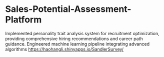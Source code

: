 # Sales-Potential-Assessment-Platform
Implemented personality trait analysis system for recruitment optimization, providing comprehensive hiring recommendations and career path guidance. Engineered machine learning pipeline integrating advanced algorithms
https://haohangli.shinyapps.io/SandlerSurvey/
